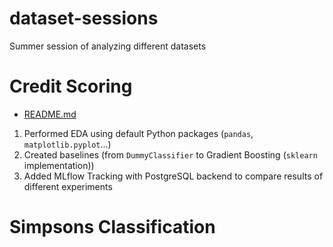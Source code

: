 # dataset-sessions
Summer session of analyzing different datasets 

# Credit Scoring
- [README.md](/credit-score/README.md)

1. Performed EDA using default Python packages (`pandas`, `matplotlib.pyplot`...)
2. Created baselines (from `DummyClassifier` to Gradient Boosting (`sklearn` implementation))
3. Added MLflow Tracking with PostgreSQL backend to compare results of different experiments

# Simpsons Classification
